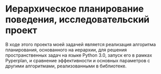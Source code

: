 # Иерархическое планирование поведения, исследовательский проект
В ходе этого проекта моей задачей является реализация алгоритма планирования, основанного на иерархии, для решения пространственных задач на языке Python 3.0, запуск его в рамках Pyperplan, и сравнение эффективности и основных параметров с другими алгоритмами, реализованными в библиотеке.
